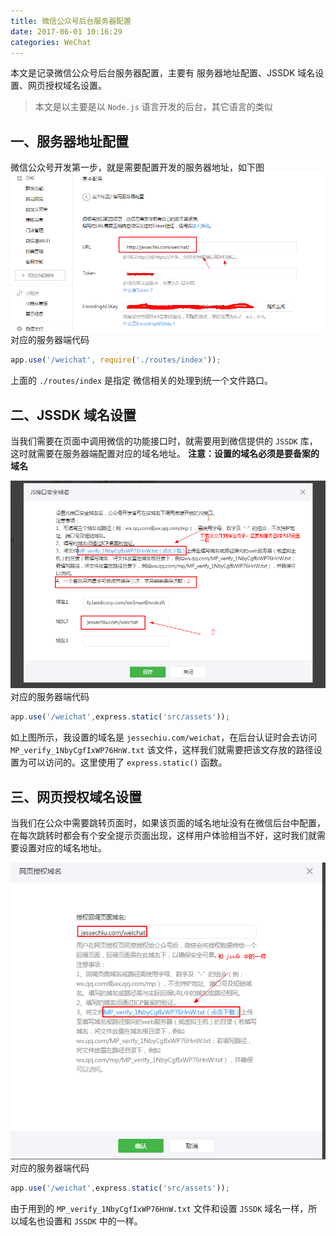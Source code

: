 ```yaml
---
title: 微信公众号后台服务器配置
date: 2017-06-01 10:16:29
categories: WeChat
---
```


本文是记录微信公众号后台服务器配置，主要有 服务器地址配置、JSSDK 域名设置、网页授权域名设置。
>本文是以主要是以 `Node.js` 语言开发的后台，其它语言的类似

## 一、服务器地址配置

微信公众号开发第一步，就是需要配置开发的服务器地址，如下图
![weichat-server-1](https://raw.githubusercontent.com/Jesse-Chiu/images/master/weichat-server-1.png)
对应的服务器端代码
```js
app.use('/weichat', require('./routes/index'));
```
上面的 `./routes/index` 是指定 微信相关的处理到统一个文件路口。

## 二、JSSDK 域名设置
当我们需要在页面中调用微信的功能接口时，就需要用到微信提供的 `JSSDK` 库，这时就需要在服务器端配置对应的域名地址。
**注意：设置的域名必须是要备案的域名**

![weichat-jssdk](https://raw.githubusercontent.com/Jesse-Chiu/images/master/weichat-jssdk.png)
对应的服务器端代码
```js
app.use('/weichat',express.static('src/assets'));
```
如上图所示，我设置的域名是 `jessechiu.com/weichat`，在后台认证时会去访问 `MP_verify_1NbyCgfIxWP76HnW.txt` 该文件，这样我们就需要把该文存放的路径设置为可以访问的。这里使用了 `express.static()` 函数。

## 三、网页授权域名设置
当我们在公众中需要跳转页面时，如果该页面的域名地址没有在微信后台中配置，在每次跳转时都会有个安全提示页面出现，这样用户体验相当不好，这时我们就需要设置对应的域名地址。

![weichat-jssdk](https://raw.githubusercontent.com/Jesse-Chiu/images/master/weichat-page.png)
对应的服务器端代码
```js
app.use('/weichat',express.static('src/assets'));
```
由于用到的 `MP_verify_1NbyCgfIxWP76HnW.txt` 文件和设置 `JSSDK` 域名一样，所以域名也设置和 `JSSDK` 中的一样。

